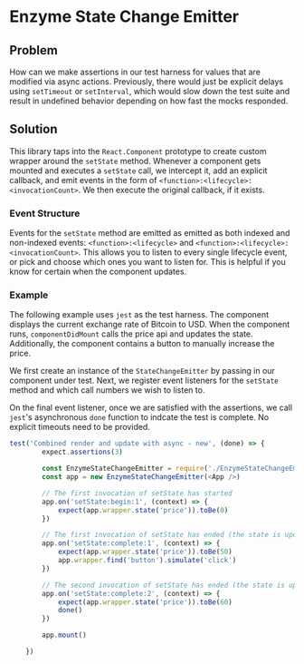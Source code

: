 # Enzyme State Change Emitter

## Problem
How can we make assertions in our test harness for values that are modified via async actions. Previously, there would just be explicit delays using `setTimeout` or `setInterval`, which would slow down the test suite and result in undefined behavior depending on how fast the mocks responded. 

## Solution
This library taps into the `React.Component` prototype to create custom wrapper around the `setState` method. Whenever a component gets mounted and executes a `setState` call, we intercept it, add an explicit callback, and emit events in the form of `<function>:<lifecycle>:<invocationCount>`. We then execute the original callback, if it exists. 


### Event Structure
Events for the `setState` method are emitted as emitted as both indexed and non-indexed events: `<function>:<lifecycle>` and `<function>:<lifecycle>:<invocationCount>`. This allows you to listen to every single lifecycle event, or pick and choose which ones you want to listen for. This is helpful if you know for certain when the component updates. 

### Example
The following example uses `jest` as the test harness. The component displays the current exchange rate of Bitcoin to USD. 
When the component runs, `componentDidMount` calls the price api and updates the state. Additionally, the component contains a button to manually increase the price. 

We first create an instance of the `StateChangeEmitter` by passing in our component under test.
Next, we register event listeners for the `setState` method and which call numbers we wish to listen to. 

On the final event listener, once we are satisfied with the assertions, we call `jest`'s asynchronous `done` function to indcate the test is complete. 
No explicit timeouts need to be provided.

```javascript
test('Combined render and update with async - new', (done) => {
        expect.assertions(3)

        const EnzymeStateChangeEmitter = require('./EnzymeStateChangeEmitter')
        const app = new EnzymeStateChangeEmitter(<App />)

        // The first invocation of setState has started
        app.on('setState:begin:1', (context) => {
            expect(app.wrapper.state('price')).toBe(0)
        })

        // The first invocation of setState has ended (the state is updated)
        app.on('setState:complete:1', (context) => {
            expect(app.wrapper.state('price')).toBe(50)
            app.wrapper.find('button').simulate('click')
        })

        // The second invocation of setState has ended (the state is updated)
        app.on('setState:complete:2', (context) => {
            expect(app.wrapper.state('price')).toBe(60)
            done()
        })

        app.mount()

    })
```
